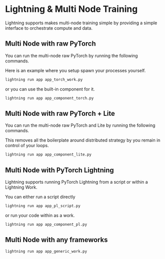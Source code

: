 # Lightning & Multi Node Training

Lightning supports makes multi-node training simple by providing a simple interface to orchestrate compute and data.

## Multi Node with raw PyTorch

You can run the multi-node raw PyTorch by running the following commands.

Here is an example where you setup spawn your processes yourself.

```bash
lightning run app app_torch_work.py
```

or you can use the built-in component for it.

```bash
lightning run app app_component_torch.py
```

## Multi Node with raw PyTorch + Lite

You can run the multi-node raw PyTorch and Lite by running the following commands.

This removes all the boilerplate around distributed strategy by you remain in control of your loops.

```bash
lightning run app app_component_lite.py
```

## Multi Node with PyTorch Lightning

Lightning supports running PyTorch Lightning from a script or within a Lightning Work.

You can either run a script directly

```bash
lightning run app app_pl_script.py
```

or run your code within as a work.

```bash
lightning run app app_component_pl.py
```

## Multi Node with any frameworks

```bash
lightning run app app_generic_work.py
```

